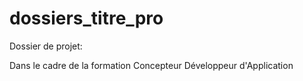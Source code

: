 # dossiers_titre_pro

Dossier de projet: 

Dans le cadre de la formation Concepteur Développeur d'Application
